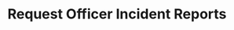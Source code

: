 ---
title: Request Officer Incident Reports
goal: See what the department did or did not do when an officer’s use of force lead to injuries
state: nj
categories:
- useOfForce
request: |
  To whom it may concern:

  Pursuant to Open Public Records Act ("OPRA"), I hereby request the following records:

  I request all use of force reports, incident reports and supplemental reports for incidents in which [INSERT YOUR TOWN NAME] police department officers [OFFICER NAME] and [OFFICER NAME] used force during the past 6 years.

  I request all notifications, as stated in NJ Attorney General’s Use of Force Policy Section IV, to country prosecutors of instances in which officers used force and someone got hurt during the past 6 years.

  The requested documents will be made available to the general public, and this request is not being made for commercial purposes.

  As you know, N.J.S.A. 47:1A-5.i requires that a custodian of government shall grant access and respond to a request within seven business days of receipt of a request. Therefore, I would appreciate a response as soon as possible and look forward to hearing from you shortly. Thank you in advance for your anticipated cooperation in this matter.

  If for any reason any portion of my request is denied, as is stated in N.J.S.A. 47:1A-5.g, please inform me of specific reason(s) in writing and provide the name and address of the person or body to whom an appeal should be directed.

  In the event that there are fees, I would be grateful if you would inform me of the total charges in advance of fulfilling my request. I would prefer the request filled electronically, by e-mail attachment if available or CD-ROM if not.

  Sincerely,

  [INSERT YOUR NAME]

  [INSERT YOUR CONTACT INFORMATION]
---